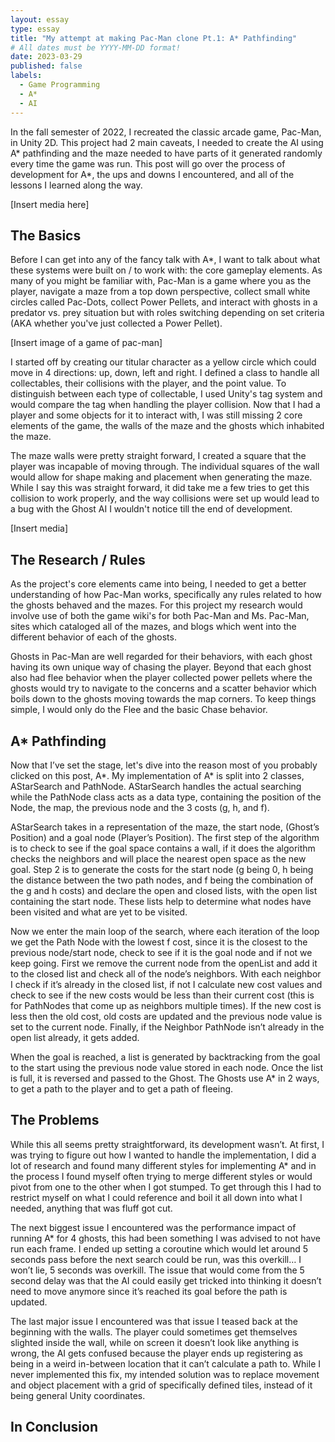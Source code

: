 ```yaml
---
layout: essay
type: essay
title: "My attempt at making Pac-Man clone Pt.1: A* Pathfinding"
# All dates must be YYYY-MM-DD format!
date: 2023-03-29
published: false
labels:
  - Game Programming
  - A*
  - AI
---
```


In the fall semester of 2022, I recreated the classic arcade game, Pac-Man, in Unity 2D. This project had 2 main caveats, I needed to create the AI using A* pathfinding and the maze needed to have parts of it generated randomly every time the game was run. This post will go over the process of development for A*, the ups and downs I encountered, and all of the lessons I learned along the way.

[Insert media here]

## The Basics

Before I can get into any of the fancy talk with A*, I want to talk about what these systems were built on / to work with: the core gameplay elements. As many of you might be familiar with, Pac-Man is a game where you as the player, navigate a maze from a top down perspective, collect small white circles called Pac-Dots, collect Power Pellets, and interact with ghosts in a predator vs. prey situation but with roles switching depending on set criteria (AKA whether you've just collected a Power Pellet).

[Insert image of a game of pac-man]

I started off by creating our titular character as a yellow circle which could move in 4 directions: up, down, left and right. I defined a class to handle all collectables, their collisions with the player, and the point value. To distinguish between each type of collectable, I used Unity's tag system  and would compare the tag when handling the player collision. Now that I had a player and some objects for it to interact with, I was still missing 2 core elements of the game, the walls of the maze and the ghosts which inhabited the maze.

The maze walls were pretty straight forward, I created a square that the player was incapable of moving through. The individual squares of the wall would allow for shape making and placement when generating the maze. While I say this was straight forward, it did take me a few tries to get this collision to work properly, and the way collisions were set up would lead to a bug with the Ghost AI I wouldn't notice till the end of development. 

[Insert media]

## The Research / Rules

As the project's core elements came into being, I needed to get a better understanding of how Pac-Man works, specifically any rules related to how the ghosts behaved and the mazes. For this project my research would involve use of both the game wiki's for both Pac-Man and Ms. Pac-Man, sites which cataloged all of the mazes, and blogs which went into the different behavior of each of the ghosts.

Ghosts in Pac-Man are well regarded for their behaviors, with each ghost having its own unique way of chasing the player. Beyond that each ghost also had flee behavior when the player collected power pellets where the ghosts would try to navigate to the concerns and a scatter behavior which boils down to the ghosts moving towards the map corners. To keep things simple, I would only do the Flee and the basic Chase behavior.

## A* Pathfinding

Now that I’ve set the stage, let's dive into the reason most of you probably clicked on this post, A*. My implementation of A* is split into 2 classes, AStarSearch and PathNode. AStarSearch handles the actual searching while the PathNode class acts as a data type, containing the position of the Node, the map, the previous node and the 3 costs (g, h, and f).

AStarSearch takes in a representation of the maze, the start node, (Ghost’s Position) and a goal node (Player’s Position). The first step of the algorithm is to check to see if the goal space contains a wall, if it does the algorithm checks the neighbors and will place the nearest open space as the new goal. Step 2 is to generate the costs for the start node (g being 0, h being the distance between the two path nodes, and f being the combination of the g and h costs) and declare the open and closed lists, with the open list containing the start node. These lists help to determine what nodes have been visited and what are yet to be visited.

Now we enter the main loop of the search, where each iteration of the loop we get the Path Node with the lowest f cost, since it is the closest to the previous node/start node, check to see if it is the goal node and if not we keep going. First we remove the current node from the openList and add it to the closed list and check all of the node’s neighbors. With each neighbor I check if it’s already in the closed list, if not I calculate new cost values and check to see if the new costs would be less than their current cost (this is for PathNodes that come up as neighbors multiple times). If the new cost is less then the old cost, old costs are updated and the previous node value is set to the current node. Finally, if the Neighbor PathNode isn’t already in the open list already, it gets added. 

When the goal is reached, a list is generated by backtracking from the goal to the start using the previous node value stored in each node. Once the list is full, it is reversed and passed to the Ghost. The Ghosts use A* in 2 ways, to get a path to the player and to get a path of fleeing.

## The Problems

While this all seems pretty straightforward, its development wasn’t. At first, I was trying to figure out how I wanted to handle the implementation, I did a lot of research and found many different styles for implementing A* and in the process I found myself often trying to merge different styles or would pivot from one to the other when I got stumped. To get through this I had to restrict myself on what I could reference and boil it all down into what I needed, anything that was fluff got cut. 

The next biggest issue I encountered was the performance impact of running A* for 4 ghosts, this had been something I was advised to not have run each frame. I ended up setting a coroutine which would let around 5 seconds pass before the next search could be run, was this overkill… I won’t lie, 5 seconds was overkill. The issue that would come from the 5 second delay was that the AI could easily get tricked into thinking it doesn’t need to move anymore since it’s reached its goal before the path is updated. 

The last major issue I encountered was that issue I teased back at the beginning with the walls. The player could sometimes get themselves slighted inside the wall, while on screen it doesn’t look like anything is wrong, the AI gets confused because the player ends up registering as being in a weird in-between location that it can’t calculate a path to. While I never implemented this fix, my intended solution was to replace movement and object placement with a grid of specifically defined tiles, instead of it being general Unity coordinates. 

## In Conclusion

